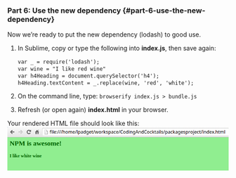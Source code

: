 ### Part 6: Use the new dependency {#part-6-use-the-new-dependency}

Now we’re ready to put the new dependency (lodash) to good use.

1.  In Sublime, copy or type the following into **index.js**, then save again:

        var _ = require('lodash');
        var wine = "I like red wine"
        var h4Heading = document.querySelector('h4');
        h4Heading.textContent = _.replace(wine, 'red', 'white');

1.  On the command line, type: ``browserify index.js > bundle.js``
2.  Refresh (or open again) **index.html** in your browser.

Your rendered HTML file should look like this:
![](../assets/image07.png)